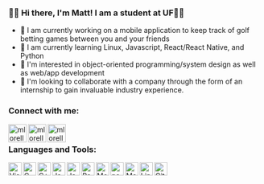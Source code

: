 

### 👋👋 Hi there, I'm Matt! I am a student at UF🐊🐊
- 📱 I am currently working on a mobile application to keep track of golf betting games between you and your friends
- 🍎 I am currently learning Linux, Javascript, React/React Native, and Python
- 👀 I'm interested in object-oriented programming/system design as well as web/app development
- 🤝 I'm looking to collaborate with a company through the form of an internship to gain invaluable industry experience.

### Connect with me:

[<img align="left" alt="mlorelle | LinkedIn" width="36px" src="https://cdn.jsdelivr.net/npm/simple-icons@v3/icons/linkedin.svg" />][linkedin]
[<img align="left" alt="mlorelle | gmail" width="36px" src="https://cdn.jsdelivr.net/npm/simple-icons@v3/icons/gmail.svg" />][gmail]
[<img align="left" alt="mlorelle | leetcode" width="36px" src="https://cdn.jsdelivr.net/npm/simple-icons@v3/icons/leetcode.svg" />][leetcode]

<br />

### Languages and Tools:

<img align="left" alt="Visual Studio Code" width="26px" src="https://cdn.jsdelivr.net/gh/devicons/devicon/icons/visualstudio/visualstudio-plain.svg" />
<img align="left" alt="C" width="26px" src="https://cdn.jsdelivr.net/gh/devicons/devicon/icons/c/c-original.svg" />
<img align="left" alt="C++" width="26px" src="https://cdn.jsdelivr.net/gh/devicons/devicon/icons/cplusplus/cplusplus-original.svg" />
<img align="left" alt="Java" width="26px" src="https://cdn.jsdelivr.net/gh/devicons/devicon/icons/java/java-original.svg" />
<img align="left" alt="Javascript" width="26px"  src="https://cdn.jsdelivr.net/gh/devicons/devicon/icons/javascript/javascript-original.svg"/>
<img align="left" alt="React" width="26px" src="https://cdn.jsdelivr.net/gh/devicons/devicon/icons/react/react-original.svg" />
<img align="left" alt="MongoDB" width="26px" src="https://cdn.jsdelivr.net/gh/devicons/devicon/icons/mongodb/mongodb-original.svg" />
<img align="left" alt="node.js" width="26px" src="https://cdn.jsdelivr.net/gh/devicons/devicon/icons/nodejs/nodejs-original.svg" />
<img align="left" alt="MaterialUI" width="26px" src="https://cdn.jsdelivr.net/gh/devicons/devicon/icons/materialui/materialui-original.svg" />
<img align="left" alt="Linux" width="26px" src="https://cdn.jsdelivr.net/gh/devicons/devicon/icons/linux/linux-original.svg" />
<img align="left" alt="Git" width="26px" src="https://cdn.jsdelivr.net/gh/devicons/devicon/icons/git/git-original.svg" />

[linkedin]: https://www.linkedin.com/in/matthewlorelle/
[gmail]: https://mail.google.com/mail/u/0/?fs=1&tf=cm&source=mailto&to=matthewlorelle@gmail.com
[leetcode]: https://leetcode.com/mlorelle/
